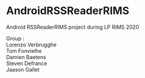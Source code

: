 # AndroidRSSReaderRIMS
Android RSSReaderRIMS project during LP RIMS 2020


Group :  
Lorenzo Verbrugghe  
Tom Fonvielhe  
Damien Baetens  
Steven Defrance  
Jaason Gallet  
